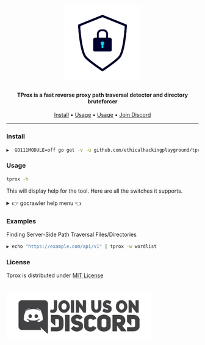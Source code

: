 <h1 align="center">
  <br>
<img src="static/icon.png" width="200px" alt="TProx">
</h1>

<h4 align="center">TProx is a fast reverse proxy path traversal detector and directory bruteforcer</h4>

<p align="center">
  <a href="#install">Install</a> •
  <a href="#usage">Usage</a> •
  <a href="#examples">Usage</a> •
  <a href="https://discord.gg/MQWCem5b">Join Discord</a> 
</p>

---


### Install

```sh
▶  GO111MODULE=off go get -v -u github.com/ethicalhackingplayground/tprox/src
```

### Usage

```sh
tprox -h
```

This will display help for the tool. Here are all the switches it supports.

<details>
<summary> 👉 gocrawler help menu 👈</summary>

```
Usage of ./src:
  -o string
        Output the results to a file
  -t int
        The number of concurrent requests (default 10)
  -w string
        The wordlist to use against a valid endpoint to traverse
```

</details>

### Examples

Finding Server-Side Path Traversal Files/Directories

```sh
▶ echo "https://example.com/api/v1" | tprox -w wordlist 
```

### License

Tprox is distributed under [MIT License](https://github.com/ethicalhackingplayground/tprox/blob/main/LICENSE)

<h1 align="left">
  <a href="https://discord.gg/MQWCem5b"><img src="static/Join-Discord.png" width="380" alt="Join Discord"></a>
</h1>
